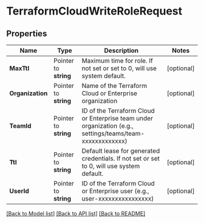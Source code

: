 # TerraformCloudWriteRoleRequest


## Properties

Name | Type | Description | Notes
------------ | ------------- | ------------- | -------------
**MaxTtl** | Pointer to **string** | Maximum time for role. If not set or set to 0, will use system default. | [optional] 
**Organization** | Pointer to **string** | Name of the Terraform Cloud or Enterprise organization | [optional] 
**TeamId** | Pointer to **string** | ID of the Terraform Cloud or Enterprise team under organization (e.g., settings/teams/team-xxxxxxxxxxxxx) | [optional] 
**Ttl** | Pointer to **string** | Default lease for generated credentials. If not set or set to 0, will use system default. | [optional] 
**UserId** | Pointer to **string** | ID of the Terraform Cloud or Enterprise user (e.g., user-xxxxxxxxxxxxxxxx) | [optional] 





[[Back to Model list]](../README.md#documentation-for-models) [[Back to API list]](../README.md#documentation-for-api-endpoints) [[Back to README]](../README.md)


